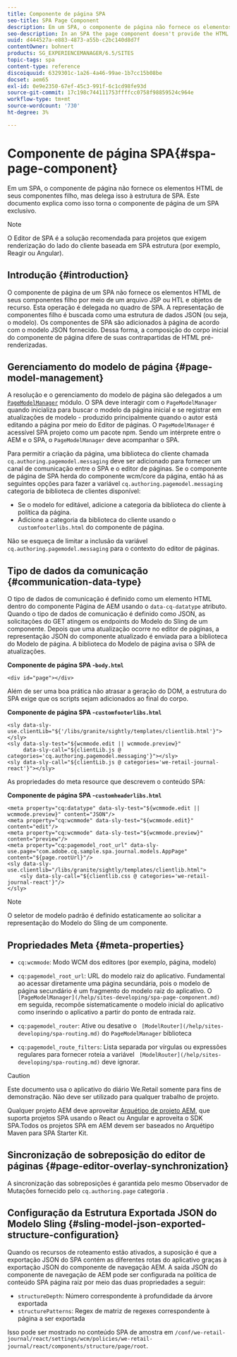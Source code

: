 ```yaml
---
title: Componente de página SPA
seo-title: SPA Page Component
description: Em um SPA, o componente de página não fornece os elementos HTML de seus componentes filho, mas delega isso à estrutura de SPA. Este documento explica como isso torna o componente de página de um SPA exclusivo.
seo-description: In an SPA the page component doesn't provide the HTML elements of its child components, but instead delegates this to the SPA framework. This document explains how this makes the page component of an SPA unique.
uuid: d444527a-e883-4873-a55b-c2bc140d8d7f
contentOwner: bohnert
products: SG_EXPERIENCEMANAGER/6.5/SITES
topic-tags: spa
content-type: reference
discoiquuid: 6329301c-1a26-4a46-99ae-1b7cc15b08be
docset: aem65
exl-id: 0e9e2350-67ef-45c3-991f-6c1cd98fe93d
source-git-commit: 17c198c744111753ffffcc0758f98859524c964e
workflow-type: tm+mt
source-wordcount: '730'
ht-degree: 3%

---
```


# Componente de página SPA{#spa-page-component}

Em um SPA, o componente de página não fornece os elementos HTML de seus componentes filho, mas delega isso à estrutura de SPA. Este documento explica como isso torna o componente de página de um SPA exclusivo.

>[!NOTE]
>
>O Editor de SPA é a solução recomendada para projetos que exigem renderização do lado do cliente baseada em SPA estrutura (por exemplo, Reagir ou Angular).

## Introdução {#introduction}

O componente de página de um SPA não fornece os elementos HTML de seus componentes filho por meio de um arquivo JSP ou HTL e objetos de recurso. Esta operação é delegada no quadro de SPA. A representação de componentes filho é buscada como uma estrutura de dados JSON (ou seja, o modelo). Os componentes de SPA são adicionados à página de acordo com o modelo JSON fornecido. Dessa forma, a composição do corpo inicial do componente de página difere de suas contrapartidas de HTML pré-renderizadas.

## Gerenciamento do modelo de página {#page-model-management}

A resolução e o gerenciamento do modelo de página são delegados a um [ `PageModelManager`](/help/sites-developing/spa-blueprint.md#pagemodelmanager) módulo. O SPA deve interagir com o `PageModelManager` quando inicializa para buscar o modelo da página inicial e se registrar em atualizações de modelo - produzido principalmente quando o autor está editando a página por meio do Editor de páginas. O `PageModelManager` é acessível SPA projeto como um pacote npm. Sendo um intérprete entre o AEM e o SPA, o `PageModelManager` deve acompanhar o SPA.

Para permitir a criação da página, uma biblioteca do cliente chamada `cq.authoring.pagemodel.messaging` deve ser adicionado para fornecer um canal de comunicação entre o SPA e o editor de páginas. Se o componente de página de SPA herda do componente wcm/core da página, então há as seguintes opções para fazer a variável `cq.authoring.pagemodel.messaging` categoria de biblioteca de clientes disponível:

* Se o modelo for editável, adicione a categoria da biblioteca do cliente à política da página.
* Adicione a categoria da biblioteca do cliente usando o `customfooterlibs.html` do componente de página.

Não se esqueça de limitar a inclusão da variável `cq.authoring.pagemodel.messaging` para o contexto do editor de páginas.

## Tipo de dados da comunicação {#communication-data-type}

O tipo de dados de comunicação é definido como um elemento HTML dentro do componente Página de AEM usando o `data-cq-datatype` atributo. Quando o tipo de dados de comunicação é definido como JSON, as solicitações do GET atingem os endpoints do Modelo do Sling de um componente. Depois que uma atualização ocorre no editor de páginas, a representação JSON do componente atualizado é enviada para a biblioteca do Modelo de página. A biblioteca do Modelo de página avisa o SPA de atualizações.

**Componente de página SPA -`body.html`**

```
<div id="page"></div>
```

Além de ser uma boa prática não atrasar a geração do DOM, a estrutura do SPA exige que os scripts sejam adicionados ao final do corpo.

**Componente de página SPA -`customfooterlibs.html`**

```
<sly data-sly-use.clientLib="${'/libs/granite/sightly/templates/clientlib.html'}"></sly>
<sly data-sly-test="${wcmmode.edit || wcmmode.preview}"
     data-sly-call="${clientLib.js @ categories='cq.authoring.pagemodel.messaging'}"></sly>
<sly data-sly-call="${clientLib.js @ categories='we-retail-journal-react'}"></sly>
```

As propriedades do meta resource que descrevem o conteúdo SPA:

**Componente de página SPA -`customheaderlibs.html`**

```
<meta property="cq:datatype" data-sly-test="${wcmmode.edit || wcmmode.preview}" content="JSON"/>
<meta property="cq:wcmmode" data-sly-test="${wcmmode.edit}" content="edit"/>
<meta property="cq:wcmmode" data-sly-test="${wcmmode.preview}" content="preview"/>
<meta property="cq:pagemodel_root_url" data-sly-use.page="com.adobe.cq.sample.spa.journal.models.AppPage" content="${page.rootUrl}"/>
<sly data-sly-use.clientlib="/libs/granite/sightly/templates/clientlib.html">
    <sly data-sly-call="${clientlib.css @ categories='we-retail-journal-react'}"/>
</sly>
```

>[!NOTE]
>
>O seletor de modelo padrão é definido estaticamente ao solicitar a representação do Modelo do Sling de um componente.

## Propriedades Meta {#meta-properties}

* `cq:wcmmode`: Modo WCM dos editores (por exemplo, página, modelo)
* `cq:pagemodel_root_url`: URL do modelo raiz do aplicativo. Fundamental ao acessar diretamente uma página secundária, pois o modelo de página secundário é um fragmento do modelo raiz do aplicativo. O ` [PageModelManager](/help/sites-developing/spa-page-component.md)` em seguida, recompõe sistematicamente o modelo inicial do aplicativo como inserindo o aplicativo a partir do ponto de entrada raiz.

* `cq:pagemodel_router`: Ative ou desative o ` [ModelRouter](/help/sites-developing/spa-routing.md)` do `PageModelManager` biblioteca

* `cq:pagemodel_route_filters`: Lista separada por vírgulas ou expressões regulares para fornecer roteia a variável ` [ModelRouter](/help/sites-developing/spa-routing.md)` deve ignorar.

>[!CAUTION]
>
>Este documento usa o aplicativo do diário We.Retail somente para fins de demonstração. Não deve ser utilizado para qualquer trabalho de projeto.
>
>Qualquer projeto AEM deve aproveitar [Arquétipo de projeto AEM](https://experienceleague.adobe.com/docs/experience-manager-core-components/using/developing/archetype/overview.html?lang=pt-BR), que suporta projetos SPA usando o React ou Angular e aproveita o SDK SPA.Todos os projetos SPA em AEM devem ser baseados no Arquétipo Maven para SPA Starter Kit.

## Sincronização de sobreposição do editor de páginas {#page-editor-overlay-synchronization}

A sincronização das sobreposições é garantida pelo mesmo Observador de Mutações fornecido pelo `cq.authoring.page` categoria .

## Configuração da Estrutura Exportada JSON do Modelo Sling {#sling-model-json-exported-structure-configuration}

Quando os recursos de roteamento estão ativados, a suposição é que a exportação JSON do SPA contém as diferentes rotas do aplicativo graças à exportação JSON do componente de navegação AEM. A saída JSON do componente de navegação de AEM pode ser configurada na política de conteúdo SPA página raiz por meio das duas propriedades a seguir:

* `structureDepth`: Número correspondente à profundidade da árvore exportada
* `structurePatterns`: Regex de matriz de regexes correspondente à página a ser exportada

Isso pode ser mostrado no conteúdo SPA de amostra em `/conf/we-retail-journal/react/settings/wcm/policies/we-retail-journal/react/components/structure/page/root`.
